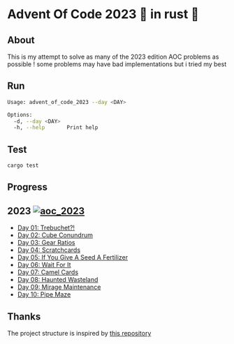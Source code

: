 # Advent Of Code 2023 🎁 in rust 🦀
## About
This is my attempt to solve as many of the 2023 edition AOC problems as possible !
some problems may have bad implementations but i tried my best

## Run
```sh
Usage: advent_of_code_2023 --day <DAY>

Options:
  -d, --day <DAY>
  -h, --help       Print help
```
## Test
```sh
cargo test
```
## Progress
## 2023 [![aoc_2023](https://github.com/dirdr/advent_of_code_2023/actions/workflows/rust.yml/badge.svg)](https://github.com/dirdr/advent_of_code_2023/actions/workflows/rust.yml)
- [Day 01: Trebuchet?!](src/days/day_01.rs)
- [Day 02: Cube Conundrum](src/days/day_02.rs)
- [Day 03: Gear Ratios](src/days/day_03.rs)
- [Day 04: Scratchcards](src/days/day_04.rs)
- [Day 05: If You Give A Seed A Fertilizer](src/days/day_05.rs)
- [Day 06: Wait For It](src/days/day_06.rs)
- [Day 07: Camel Cards](src/days/day_07.rs)
- [Day 08: Haunted Wasteland](src/days/day_08.rs)
- [Day 09: Mirage Maintenance](src/days/day09.rs)
- [Day 10: Pipe Maze](src/days/day10.rs)
## Thanks
The project structure is inspired by [this repository](https://github.com/Basicprogrammer10/advent-of-code)
